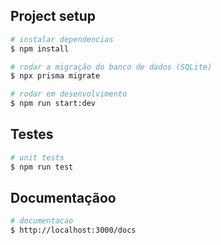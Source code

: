 ## Project setup

```bash
# instalar dependencias
$ npm install
```

```bash
# rodar a migração do banco de dados (SQLite)
$ npx prisma migrate
```

```bash
# rodar em desenvolvimento
$ npm run start:dev
```

## Testes

```bash
# unit tests
$ npm run test
```

## Documentaçãoo

```bash
# documentacao
$ http://localhost:3000/docs
```
